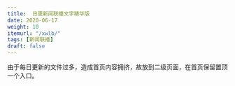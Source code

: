 ```yaml
---
title:  日更新闻联播文字精华版
date: 2020-06-17
weight: 10
itemurl: "/xwlb/"
tags: [新闻联播]
draft: false
---
```


由于每日更新的文件过多，造成首页内容拥挤，故放到二级页面，在首页保留置顶一个入口。